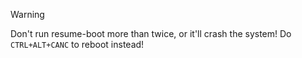 
> [!WARNING]
> Don't run resume-boot more than twice, or it'll crash the system! Do `CTRL+ALT+CANC` to reboot instead!

